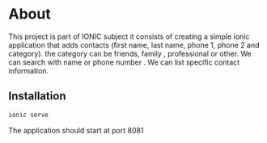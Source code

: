 # About

This project is part of IONIC subject it consists of creating a simple ionic application that
adds contacts (first name, last name, phone 1, phone 2 and category).
the category can be friends, family , professional or other.
We can search with name or phone number .
We can list specific contact information.

## Installation


```bash
ionic serve
```

The application should start at port 8081

